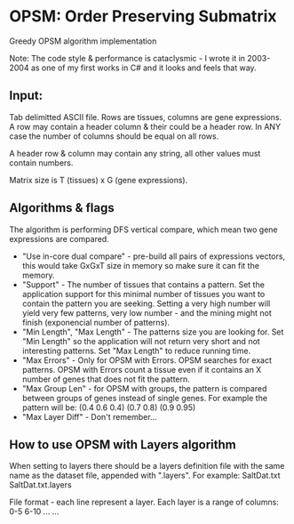 # OPSM: Order Preserving Submatrix
Greedy OPSM algorithm implementation

Note: The code style & performance is cataclysmic - I wrote it in 2003-2004 as one of my first works in C# and it looks and feels that way.

## Input:
Tab delimitted ASCII file. Rows are tissues, columns are gene expressions. A row may contain a header column & their could be a header row. In ANY case the number of columns should be equal on all rows.

A header row & column may contain any string, all other values must contain numbers.

Matrix size is T (tissues) x G (gene expressions).

## Algorithms & flags
The algorithm is performing DFS vertical compare, which mean two gene expressions are compared.
- "Use in-core dual compare" - pre-build all pairs of expressions vectors, this would take GxGxT size in memory so make sure it can fit the memory.
- "Support" - The number of tissues that contains a pattern. Set the application support for this minimal number of tissues you want to contain the pattern you are seeking. Setting a very high number will yield very few patterns, very low number - and the mining might not finish (exponencial number of patterns).
- "Min Length", "Max Length" - The patterns size you are looking for. Set "Min Length" so the application will not return very short and not interesting patterns. Set "Max Length" to reduce running time.
- "Max Errors" - Only for OPSM with Errors. OPSM searches for exact patterns. OPSM with Errors count a tissue even if it contains an X number of genes that does not fit the pattern.
- "Max Group Len" - for OPSM with groups, the pattern is compared between groups of genes instead of single genes. For example the pattern will be: (0.4 0.6 0.4) (0.7 0.8) (0.9 0.95)
- "Max Layer Diff" - Don't remember...

## How to use OPSM with Layers algorithm
When setting to layers there should be a layers definition file with
the same name as the dataset file, appended with ".layers".
For example:
SaltDat.txt
SaltDat.txt.layers

File format - each line represent a layer. Each layer is a range of columns:
0-5
6-10
...
...
